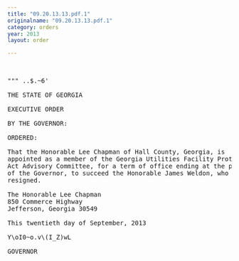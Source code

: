 ```yaml
---
title: "09.20.13.13.pdf.1"
originalname: "09.20.13.13.pdf.1"
category: orders
year: 2013
layout: order

---
```

<pre>
  

""" ..$.~6'

THE STATE OF GEORGIA

EXECUTIVE ORDER

BY THE GOVERNOR:

ORDERED:

That the Honorable Lee Chapman of Hall County, Georgia, is
appointed as a member of the Georgia Utilities Facility Protection
Act Advisory Committee, for a term of office ending at the pleasure
of the Governor, to succeed the Honorable James Weldon, who
resigned.

The Honorable Lee Chapman
850 Commerce Highway
Jefferson, Georgia 30549

This twentieth day of September, 2013

Y\oI0~o.v\(I_Z)wL

GOVERNOR

</pre>
